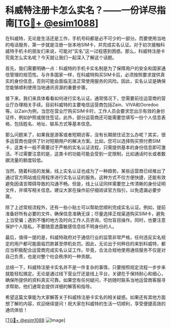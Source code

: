# 科威特注册卡怎么实名？——一份详尽指南[[TG💪+ @esim1088](https://t.me/s/esim1088)]

在科威特，无论是生活还是工作，手机号码都是必不可少的一部分。而要使用当地的电话服务，第一步就是注册一张本地SIM卡，并完成实名认证。对于初次接触科威特手机卡的朋友们来说，可能对“实名”这一过程感到困惑。那么，科威特注册卡究竟怎么实名呢？今天就让我们一起深入了解这个话题。

首先，我们需要明确一点：科威特的手机卡实名制是为了保障用户的安全和国家通信管理的规范性。与许多国家一样，在科威特购买SIM卡后，必须按照要求提供真实的身份信息，否则可能会面临无法正常使用服务的风险。因此，实名认证是确保您能够顺利使用当地通讯资源的重要步骤。

接下来，我们来具体看看如何进行实名认证。通常情况下，您需要前往运营商的营业厅办理相关手续。目前科威特的主要电信运营商包括Zain、VIVA和Ooredoo等。以Zain为例，当您在营业厅购买SIM卡时，工作人员会要求您出示有效的身份证件，例如护照或居住签证。此外，部分运营商还可能需要您填写一份个人信息表格，包括姓名、地址、联系方式等基本信息。

那么问题来了，如果我是游客或者短期访客，没有长期居住证怎么办呢？其实，很多运营商也提供了针对短期用户的解决方案。比如，您可以选择购买预付费SIM卡，这类卡一般不需要过于严格的实名认证流程，只需提供基本的身份信息即可激活。不过需要注意的是，这类卡的功能可能会受到一定限制，比如通话时长或者数据流量的额度较低。

当然，随着科技的发展，线上实名认证也成为了一种趋势。某些运营商已经推出了通过官方网站或应用程序进行实名认证的服务。这种方式不仅方便快捷，还能有效避免因语言障碍导致的沟通不畅。但是，线上认证同样需要您上传清晰的身份证明文件，并填写相关信息。建议大家在操作前仔细阅读官方指引，以免遗漏必要步骤。

除了上述常规流程外，还有一些小贴士可以帮助您顺利完成实名认证。例如，提前准备好所有必要的文件，确保信息准确无误；尽量选择正规渠道购买SIM卡，避免上当受骗；遇到不懂的地方及时向工作人员咨询，切勿盲目操作。同时，也要注意保护个人隐私，不要随意透露敏感信息给不明身份的人。

最后，值得一提的是，科威特政府对于通信行业的监管非常严格，任何违反实名规定的用户都可能面临罚款甚至停机处罚。因此，无论出于何种目的来到科威特，都应当积极配合运营商完成实名认证工作。毕竟，合法合规地使用通信服务不仅是对自己负责，也是对整个社会秩序的一种贡献。

总结一下，科威特注册卡实名并不是一件复杂的事情，只要按照规定流程一步步来就能轻松搞定。无论是通过线下营业厅还是线上平台，关键在于保持耐心和细心，确保所提供的资料真实可靠。如果您有任何疑问，不妨随时联系当地运营商客服寻求帮助，他们通常会提供详细的解答和指导。

希望这篇文章能为大家解答关于科威特注册卡实名的相关疑惑。如果还有其他方面想了解的内容，欢迎继续提问！祝大家在科威特的生活一切顺利，享受便捷高效的通讯体验！

[[TG💪+ @esim1088](https://t.me/s/esim1088) ![Image](https://i.postimg.cc/4NQfJmqS/Snipaste-2025-05-13-00-14-12.png)]